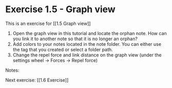 # Exercise 1.5 - Graph view

This is an exercise for [[1.5 Graph view]]

1. Open the graph view in this tutorial and locate the orphan note. How can you link it to another note so that it is no longer an orphan?
2. Add colors to your notes located in the note folder. You can either use the tag that you created or select a folder path.
3. Change the repel force and link distance on the graph view (under the settings wheel -> Forces -> Repel force)








Notes:






Next exercise: [[1.6 Exercise]]